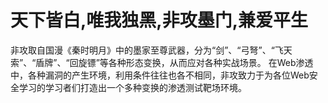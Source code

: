 # 天下皆白,唯我独黑,非攻墨门,兼爱平生

非攻取自国漫《秦时明月》中的墨家至尊武器，分为“剑”、“弓弩”、“飞天索”、“盾牌”、“回旋镖”等各种形态变换，从而应对各种实战场景。
在Web渗透中，各种漏洞的产生环境，利用条件往往也各不相同，非攻致力于为各位Web安全学习的学习者们打造出一个多种变换的渗透测试靶场环境。

